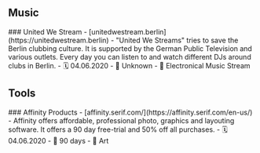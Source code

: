 ## Music

<div class="item" markdown="1">
### United We Stream
- [unitedwestream.berlin](https://unitedwestream.berlin)
- "United We Streams" tries to save the Berlin clubbing culture. It is supported by the German Public Television and various outlets. Every day you can listen to and watch different DJs around clubs in Berlin.
- 🗓 04.06.2020
- 🏁 Unknown
- 📂 Electronical Music Stream
</div>

## Tools

<div class="item" markdown="1">
### Affinity Products
- [affinity.serif.com/](https://affinity.serif.com/en-us/)
- Affinity offers affordable, professional photo, graphics and layouting software. It offers a 90 day free-trial and 50% off all purchases.
- 🗓 04.06.2020
- 🏁 90 days
- 📂 Art
</div>
